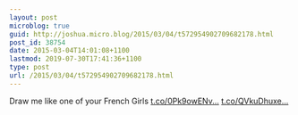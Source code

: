 ```yaml
---
layout: post
microblog: true
guid: http://joshua.micro.blog/2015/03/04/t572954902709682178.html
post_id: 38754
date: 2015-03-04T14:01:08+1100
lastmod: 2019-07-30T17:41:36+1100
type: post
url: /2015/03/04/t572954902709682178.html
---
```

Draw me like one of your French Girls [t.co/0Pk9owENv...](https://t.co/0Pk9owENvh) [t.co/QVkuDhuxe...](http://t.co/QVkuDhuxeo)
